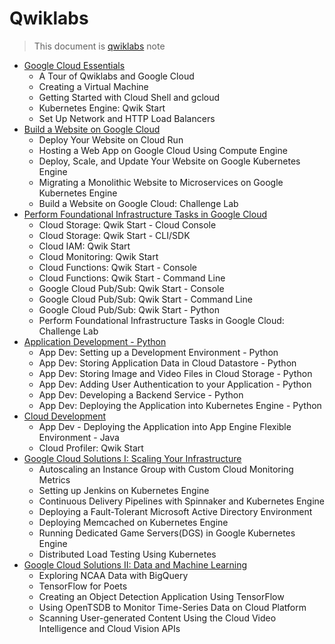 # Qwiklabs

> This document is [qwiklabs](https://www.qwiklabs.com) note

- [Google Cloud Essentials](./Google-Cloud-Essentials.md)
  - A Tour of Qwiklabs and Google Cloud
  - Creating a Virtual Machine
  - Getting Started with Cloud Shell and gcloud
  - Kubernetes Engine: Qwik Start
  - Set Up Network and HTTP Load Balancers
- [Build a Website on Google Cloud](./Build-a-Website-on-Google-Cloud.md)
  - Deploy Your Website on Cloud Run
  - Hosting a Web App on Google Cloud Using Compute Engine
  - Deploy, Scale, and Update Your Website on Google Kubernetes Engine
  - Migrating a Monolithic Website to Microservices on Google Kubernetes Engine
  - Build a Website on Google Cloud: Challenge Lab
- [Perform Foundational Infrastructure Tasks in Google Cloud](./Perform-Foundational-Infrastructure-Tasks-in-Google-Cloud.md)
  - Cloud Storage: Qwik Start - Cloud Console
  - Cloud Storage: Qwik Start - CLI/SDK
  - Cloud IAM: Qwik Start
  - Cloud Monitoring: Qwik Start
  - Cloud Functions: Qwik Start - Console
  - Cloud Functions: Qwik Start - Command Line
  - Google Cloud Pub/Sub: Qwik Start - Console
  - Google Cloud Pub/Sub: Qwik Start - Command Line
  - Google Cloud Pub/Sub: Qwik Start - Python
  - Perform Foundational Infrastructure Tasks in Google Cloud: Challenge Lab
- [Application Development - Python](./Application-Development-Python.md)
  - App Dev: Setting up a Development Environment - Python
  - App Dev: Storing Application Data in Cloud Datastore - Python
  - App Dev: Storing Image and Video Files in Cloud Storage - Python
  - App Dev: Adding User Authentication to your Application - Python
  - App Dev: Developing a Backend Service - Python
  - App Dev: Deploying the Application into Kubernetes Engine - Python
- [Cloud Development](./Cloud-Development.md)
  - App Dev - Deploying the Application into App Engine Flexible Environment - Java
  - Cloud Profiler: Qwik Start
- [Google Cloud Solutions I: Scaling Your Infrastructure](./Google-Cloud-Solutions-Scaling-Your-Infrastructure)
  - Autoscaling an Instance Group with Custom Cloud Monitoring Metrics
  - Setting up Jenkins on Kubernetes Engine
  - Continuous Delivery Pipelines with Spinnaker and Kubernetes Engine
  - Deploying a Fault-Tolerant Microsoft Active Directory Environment
  - Deploying Memcached on Kubernetes Engine
  - Running Dedicated Game Servers(DGS) in Google Kubernetes Engine
  - Distributed Load Testing Using Kubernetes
- [Google Cloud Solutions II: Data and Machine Learning](./Google-Cloud-Solutions-Data-and-Machine-Learning)
  - Exploring NCAA Data with BigQuery
  - TensorFlow for Poets
  - Creating an Object Detection Application Using TensorFlow
  - Using OpenTSDB to Monitor Time-Series Data on Cloud Platform
  - Scanning User-generated Content Using the Cloud Video Intelligence and Cloud Vision APIs
